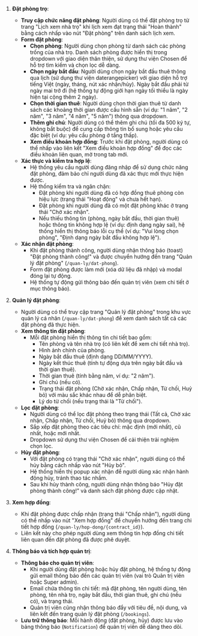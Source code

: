 1. **Đặt phòng trọ**:

    - **Truy cập chức năng đặt phòng**: Người dùng có thể đặt phòng trọ từ trang "Lịch xem nhà trọ" khi lịch xem đạt trạng thái "Hoàn thành" bằng cách nhấp vào nút "Đặt phòng" trên danh sách lịch xem.
    - **Form đặt phòng**:
        - **Chọn phòng**: Người dùng chọn phòng từ danh sách các phòng trống của nhà trọ. Danh sách phòng được hiển thị trong dropdown với giao diện thân thiện, sử dụng thư viện Chosen để hỗ trợ tìm kiếm và chọn lọc dễ dàng.
        - **Chọn ngày bắt đầu**: Người dùng chọn ngày bắt đầu thuê thông qua lịch (sử dụng thư viện daterangepicker) với giao diện hỗ trợ tiếng Việt (ngày, tháng, nút xác nhận/hủy). Ngày bắt đầu phải từ ngày mai trở đi (hệ thống tự động giới hạn ngày tối thiểu là ngày hiện tại cộng thêm 2 ngày).
        - **Chọn thời gian thuê**: Người dùng chọn thời gian thuê từ danh sách các khoảng thời gian được cấu hình sẵn (ví dụ: "1 năm", "2 năm", "3 năm", "4 năm", "5 năm") thông qua dropdown.
        - **Thêm ghi chú**: Người dùng có thể thêm ghi chú (tối đa 500 ký tự, không bắt buộc) để cung cấp thông tin bổ sung hoặc yêu cầu đặc biệt (ví dụ: yêu cầu phòng ở tầng thấp).
        - **Xem điều khoản hợp đồng**: Trước khi đặt phòng, người dùng có thể nhấp vào liên kết "Xem điều khoản hợp đồng" để đọc các điều khoản liên quan, mở trong tab mới.
    - **Xác thực và kiểm tra hợp lệ**:
        - Hệ thống yêu cầu người dùng đăng nhập để sử dụng chức năng đặt phòng, đảm bảo chỉ người dùng đã xác thực mới thực hiện được.
        - Hệ thống kiểm tra và ngăn chặn:
            - Đặt phòng khi người dùng đã có hợp đồng thuê phòng còn hiệu lực (trạng thái "Hoạt động" và chưa hết hạn).
            - Đặt phòng khi người dùng đã có một đặt phòng khác ở trạng thái "Chờ xác nhận".
            - Nếu thiếu thông tin (phòng, ngày bắt đầu, thời gian thuê) hoặc thông tin không hợp lệ (ví dụ: định dạng ngày sai), hệ thống hiển thị thông báo lỗi cụ thể (ví dụ: "Vui lòng chọn phòng", "Định dạng ngày bắt đầu không hợp lệ").
    - **Xác nhận đặt phòng**:
        - Khi đặt phòng thành công, người dùng nhận thông báo (toast) "Đặt phòng thành công!" và được chuyển hướng đến trang "Quản lý đặt phòng" (`/quan-ly/dat-phong`).
        - Form đặt phòng được làm mới (xóa dữ liệu đã nhập) và modal đóng lại tự động.
        - Hệ thống tự động gửi thông báo đến quản trị viên (xem chi tiết ở mục thông báo).

2. **Quản lý đặt phòng**:

    - Người dùng có thể truy cập trang "Quản lý đặt phòng" trong khu vực quản lý cá nhân (`/quan-ly/dat-phong`) để xem danh sách tất cả các đặt phòng đã thực hiện.
    - **Xem thông tin đặt phòng**:
        - Mỗi đặt phòng hiển thị thông tin chi tiết bao gồm:
            - Tên phòng và tên nhà trọ (có liên kết để xem chi tiết nhà trọ).
            - Hình ảnh chính của phòng.
            - Ngày bắt đầu thuê (định dạng DD/MM/YYYY).
            - Ngày kết thúc thuê (tính tự động dựa trên ngày bắt đầu và thời gian thuê).
            - Thời gian thuê (tính bằng năm, ví dụ: "2 năm").
            - Ghi chú (nếu có).
            - Trạng thái đặt phòng (Chờ xác nhận, Chấp nhận, Từ chối, Huỷ bỏ) với màu sắc khác nhau để dễ phân biệt.
            - Lý do từ chối (nếu trạng thái là "Từ chối").
    - **Lọc đặt phòng**:
        - Người dùng có thể lọc đặt phòng theo trạng thái (Tất cả, Chờ xác nhận, Chấp nhận, Từ chối, Huỷ bỏ) thông qua dropdown.
        - Sắp xếp đặt phòng theo các tiêu chí: mặc định (mới nhất), cũ nhất, hoặc mới nhất.
        - Dropdown sử dụng thư viện Chosen để cải thiện trải nghiệm chọn lọc.
    - **Hủy đặt phòng**:
        - Với đặt phòng có trạng thái "Chờ xác nhận", người dùng có thể hủy bằng cách nhấp vào nút "Hủy bỏ".
        - Hệ thống hiển thị popup xác nhận để người dùng xác nhận hành động hủy, tránh thao tác nhầm.
        - Sau khi hủy thành công, người dùng nhận thông báo "Hủy đặt phòng thành công!" và danh sách đặt phòng được cập nhật.

3. **Xem hợp đồng**:

    - Khi đặt phòng được chấp nhận (trạng thái "Chấp nhận"), người dùng có thể nhấp vào nút "Xem hợp đồng" để chuyển hướng đến trang chi tiết hợp đồng (`/quan-ly/hop-dong/{contract_id}`).
    - Liên kết này cho phép người dùng xem thông tin hợp đồng chi tiết liên quan đến đặt phòng đã được phê duyệt.

4. **Thông báo và tích hợp quản trị**:

    - **Thông báo cho quản trị viên**:
        - Khi người dùng đặt phòng hoặc hủy đặt phòng, hệ thống tự động gửi email thông báo đến các quản trị viên (vai trò Quản trị viên hoặc Super admin).
        - Email chứa thông tin chi tiết: mã đặt phòng, tên người dùng, tên phòng, tên nhà trọ, ngày bắt đầu, thời gian thuê, ghi chú (nếu có), và trạng thái.
        - Quản trị viên cũng nhận thông báo đẩy với tiêu đề, nội dung, và liên kết đến trang quản lý đặt phòng (`/bookings`).
    - **Lưu trữ thông báo**: Mỗi hành động (đặt phòng, hủy) được lưu vào bảng thông báo (`Notification`) để quản trị viên dễ dàng theo dõi.
